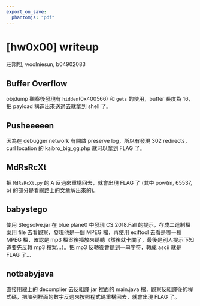 ```yaml
---
export_on_save:
  phantomjs: "pdf"
---
```


# [hw0x00] writeup
莊翔旭, woolniesun, b04902083

## Buffer Overflow
objdump 觀察後發現有 `hidden`(0x400566) 和 `gets` 的使用，buffer 長度為 16，把 payload 構造出來送過去就拿到 shell 了。

## Pusheeeeen
因為在 debugger network 有開啟 preserve log，所以有發現 302 redirects，curl location 的 kaibro_big_gg.php 就可以拿到 FLAG 了。

## MdRsRcXt
把 `MdRsRcXt.py` 的 A 反過來重構回去，就會出現 FLAG 了 (其中 pow(m, 65537, b) 的部分是看網路上的文章解出來的)。

## babystego
使用 Stegsolve.jar 在 blue plane0 中發現 CS.2018.Fall 的提示，存成二進制檔案用 file 去看觀察，發現他是一個 MPEG 檔，再使用 exiftool 去看是哪一種 MPEG 檔，確認是 mp3 檔案後播放來聽聽（然後就卡關了，最後是別人提示下知道要先反轉 mp3 檔案...）。把 mp3 反轉後會聽到一串字符，轉成 ascii 就是 FLAG 了...

## notbabyjava
直接用線上的 decomplier 去反組譯 jar 裡面的 main.java 檔，觀察反組譯後的程式碼，把陣列裡面的數字反過來按照程式碼重構回去，就會出現 FLAG 了。
